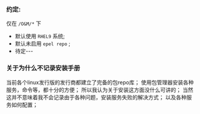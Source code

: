 ### 约定:
仅在 `/O&M/*` 下
- 默认使用 `RHEL9` 系统;
- 默认未启用 `epel repo` ;
- 待定---

### 关于为什么不记录安装手册
当前各个linux发行版的发行商都建立了完备的包repo库；
使用包管理器安装各种服务，命令等，都十分的方便；
所以我认为关于安装这方面没什么可讲的；
当然这并不意味着我不会记录由于各种问题，安装服务失败的解决方式；
以及各种服务如何配置；
